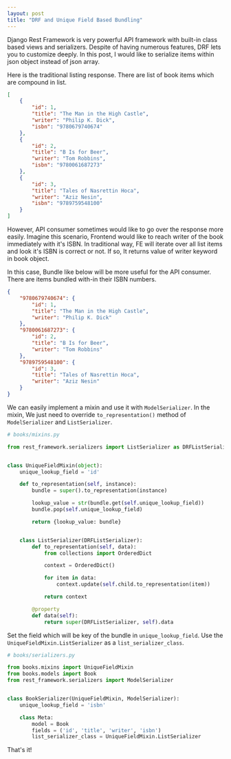 ```yaml
---
layout: post
title: "DRF and Unique Field Based Bundling"
---
```


Django Rest Framework is very powerful API framework with built-in class based views and serializers. Despite of having numerous features, DRF lets you to customize deeply. In this post, I would like to serialize items within json object instead of json array.

Here is the traditional listing response. There are list of book items which are compound in list.

```json
[
    {
        "id": 1,
        "title": "The Man in the High Castle",
        "writer": "Philip K. Dick",
        "isbn": "9780679740674"
    },
    {
        "id": 2,
        "title": "B Is for Beer",
        "writer": "Tom Robbins",
        "isbn": "9780061687273"
    },
    {
        "id": 3,
        "title": "Tales of Nasrettin Hoca",
        "writer": "Aziz Nesin",
        "isbn": "9789759548100"
    }
]
```

However, API consumer sometimes would like to go over the response more easily. Imagine this scenario, Frontend would like to reach writer of the book immediately with it's ISBN. In traditional way, FE will iterate over all list items and look it's ISBN is correct or not. If so, It returns value of writer keyword in book object.

In this case, Bundle like below will be more useful for the API consumer. There are items bundled with-in their ISBN numbers.

```json
{
    "9780679740674": {
        "id": 1,
        "title": "The Man in the High Castle",
        "writer": "Philip K. Dick"
    },
    "9780061687273": {
        "id": 2,
        "title": "B Is for Beer",
        "writer": "Tom Robbins"
    },
    "9789759548100": {
        "id": 3,
        "title": "Tales of Nasrettin Hoca",
        "writer": "Aziz Nesin"
    }
}
```

We can easily implement a mixin and use it with `ModelSerializer`. In the mixin, We just need to override `to_representation()` method of `ModelSerializer` and `ListSerializer`.

```python
# books/mixins.py

from rest_framework.serializers import ListSerializer as DRFListSerializer


class UniqueFieldMixin(object):
    unique_lookup_field = 'id'

    def to_representation(self, instance):
        bundle = super().to_representation(instance)

        lookup_value = str(bundle.get(self.unique_lookup_field))
        bundle.pop(self.unique_lookup_field)

        return {lookup_value: bundle}


    class ListSerializer(DRFListSerializer):
        def to_representation(self, data):
            from collections import OrderedDict

            context = OrderedDict()

            for item in data:
                context.update(self.child.to_representation(item))

            return context

        @property
        def data(self):
            return super(DRFListSerializer, self).data
```

Set the field which will be key of the bundle in `unique_lookup_field`. Use the `UniqueFieldMixin.ListSerializer` as a `list_serializer_class`.

```python
# books/serializers.py

from books.mixins import UniqueFieldMixin
from books.models import Book
from rest_framework.serializers import ModelSerializer


class BookSerializer(UniqueFieldMixin, ModelSerializer):
    unique_lookup_field = 'isbn'

    class Meta:
        model = Book
        fields = ('id', 'title', 'writer', 'isbn')
        list_serializer_class = UniqueFieldMixin.ListSerializer
```

That's it!
